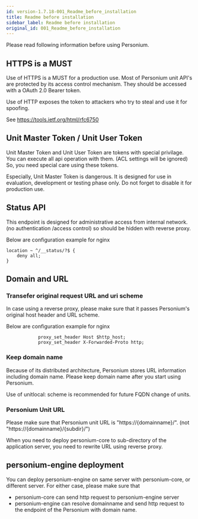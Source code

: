 ```yaml
---
id: version-1.7.18-001_Readme_before_installation
title: Readme before installation
sidebar_label: Readme before installation
original_id: 001_Readme_before_installation
---
```


Please read following information before using Personium.

## HTTPS is a MUST
Use of HTTPS is a MUST for a production use. Most of Personium unit API's are protected 
by its access control mechanism. They should be accessed with a OAuth 2.0 Bearer token.

Use of HTTP exposes the token to attackers who try to steal and use it for spoofing.

See https://tools.ietf.org/html/rfc6750


## Unit Master Token / Unit User Token
Unit Master Token and Unit User Token are tokens with special privilage.
You can execute all api operation with them. (ACL settings will be ignored)
So, you need special care using these tokens. 

Especially, Unit Master Token is dangerous. It is designed for use in 
evaluation, development or testing phase only. Do not forget to disable it for 
production use.

## Status API

This endpoint is designed for administrative access from internal network.
(no authentication /access control) so should be hidden with reverse proxy.

Below are configuration example for nginx

```
location ~ ^/__status/?$ {
    deny all;
}
```

## Domain and URL

### Transefer original request URL and uri scheme
In case using a reverse proxy, please make sure that it passes Personium's original host header and URL scheme.

Below are configuration example for nginx

```
            proxy_set_header Host $http_host;
            proxy_set_header X-Forwarded-Proto http;
```
### Keep domain name
Because of its distributed architecture, Personium stores URL information including domain name.
Please keep domain name after you start using Personium.

Use of unitlocal: scheme is recommended for future FQDN change of units.

### Personium Unit URL

Please make sure that Personium unit URL is "https&#58;//{domainname}/". (not "https&#58;//{domainname}/{subdir}/")


When you need to deploy personium-core to sub-directory of the application server,
you need to rewrite URL using reverse proxy.


## personium-engine deployment

You can deploy personium-engine on same server with personium-core, or different server.
For either case, please make sure that

 - personium-core can send http request to personium-engine server
 - personium-engine can resolve domainname and send http request to the endpoint of the Personium with domain name.
